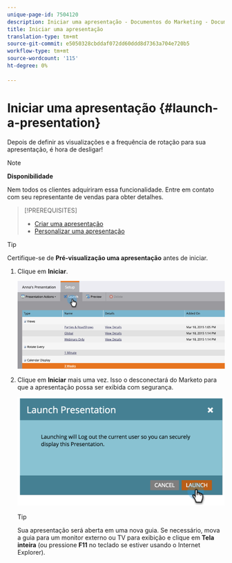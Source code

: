 ```yaml
---
unique-page-id: 7504120
description: Iniciar uma apresentação - Documentos do Marketing - Documentação do produto
title: Iniciar uma apresentação
translation-type: tm+mt
source-git-commit: e5050328cbddaf072dd60ddd8d7363a704e720b5
workflow-type: tm+mt
source-wordcount: '115'
ht-degree: 0%

---
```



# Iniciar uma apresentação {#launch-a-presentation}

Depois de definir as visualizações e a frequência de rotação para sua apresentação, é hora de desligar!

>[!NOTE]
>
>**Disponibilidade**
>
>Nem todos os clientes adquiriram essa funcionalidade. Entre em contato com seu representante de vendas para obter detalhes.

>[!PREREQUISITES]
>
>* [Criar uma apresentação](/help/marketo/product-docs/core-marketo-concepts/marketing-calendar/calendar-hd/create-a-presentation.md)
>* [Personalizar uma apresentação](/help/marketo/product-docs/core-marketo-concepts/marketing-calendar/calendar-hd/customize-a-presentation.md)


>[!TIP]
>
>Certifique-se de **Pré-visualização uma apresentação** antes de iniciar.

1. Clique em **Iniciar**.

   ![](assets/image2015-3-20-14-3a4-3a18.png)

1. Clique em **Iniciar** mais uma vez. Isso o desconectará do Marketo para que a apresentação possa ser exibida com segurança.

   ![](assets/image2015-3-20-14-3a5-3a34.png)

   >[!TIP]
   >
   >Sua apresentação será aberta em uma nova guia. Se necessário, mova a guia para um monitor externo ou TV para exibição e clique em **Tela inteira** (ou pressione **F11** no teclado se estiver usando o Internet Explorer).
